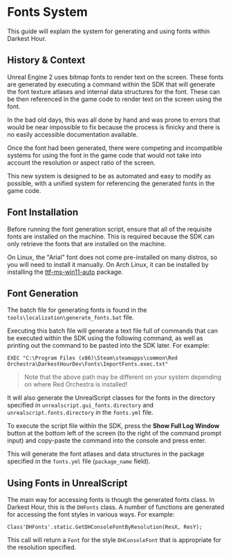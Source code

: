 # Fonts System

This guide will explain the system for generating and using fonts within Darkest Hour.

## History & Context

Unreal Engine 2 uses bitmap fonts to render text on the screen. These fonts are generated by executing a command within the SDK that will generate the font texture atlases and internal data structures for the font. These can be then referenced in the game code to render text on the screen using the font.

In the bad old days, this was all done by hand and was prone to errors that would be near impossible to fix because the process is finicky and there is no easily accessible documentation available.

Once the font had been generated, there were competing and incompatible systems for using the font in the game code that would not take into account the resolution or aspect ratio of the screen. 

This new system is designed to be as automated and easy to modify as possible, with a unified system for referencing the generated fonts in the game code.

## Font Installation
Before running the font generation script, ensure that all of the requisite fonts are installed on the machine. This is required because the SDK can only retrieve the fonts that are installed on the machine.

On Linux, the "Arial" font does not come pre-installed on many distros, so you will need to install it manually. On Arch Linux, it can be installed by installing the [ttf-ms-win11-auto](https://aur.archlinux.org/packages/ttf-ms-win11-auto) package.

## Font Generation

The batch file for generating fonts is found in the `tools\localization\generate_fonts.bat` file.

Executing this batch file will generate a text file full of commands that can be executed within the SDK using the following command, as well as printing out the command to be pasted into the SDK later. For example:

```
EXEC "C:\Program Files (x86)\Steam\steamapps\common\Red Orchestra\DarkestHourDev\Fonts\ImportFonts.exec.txt"
```

> Note that the above path may be different on your system depending on where Red Orchestra is installed!

It will also generate the UnrealScript classes for the fonts in the directory specified in `unrealscript.gui_fonts.directory` and `unrealscript.fonts.directory` in the `fonts.yml` file. 

To execute the script file within the SDK, press the **Show Full Log Window** button at the bottom left of the screen (to the right of the command prompt input) and copy-paste the command into the console and press enter.

This will generate the font atlases and data structures in the package specified in the `fonts.yml` file (`package_name` field).

## Using Fonts in UnrealScript
The main way for accessing fonts is though the generated fonts class.  In Darkest Hour, this is the `DHFonts` class. A number of functions are generated for accessing the font styles in various ways. For example:

```unrealscript
Class'DHFonts'.static.GetDHConsoleFontByResolution(ResX, ResY);
```

This call will return a `Font` for the style `DHConsoleFont` that is appropriate for the resolution specified.
